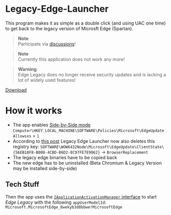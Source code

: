 # Legacy-Edge-Launcher
This program makes it as simple as a double click (and using UAC one time) to get back to the legacy version of Microsft Edge (Spartan).   

> **Note**   
> Participate via [discussions](https://github.com/Legacy-Edge/Legacy-Edge-Launcher/discussions)!

> **Note**   
> Currently this application does not work any more!

> **Warning**   
> Edge Legacy does no longer receive security updates and is lacking a lot of widely used features!

<a href="https://github.com/ShortDevelopment/Legacy-Edge-Launcher/releases/latest">Download</a>   

# How it works
 - The app enables [Side-by-Side mode](https://docs.microsoft.com/en-us/deployedge/microsoft-edge-sysupdate-access-old-edge#side-by-side-experience-with-microsoft-edge-stable-channel-and-microsoft-edge-legacy)
`Computer\HKEY_LOCAL_MACHINE\SOFTWARE\Policies\Microsoft\EdgeUpdate`   
`Allowsxs` = `1`   
 - According to [this post](https://techcommunity.microsoft.com/t5/discussions/microsoft-edge-legacy/m-p/1624481/highlight/true#M34656) Legacy Edge Launcher now also deletes this registry key: `SOFTWARE\WOW6432Node\Microsoft\EdgeUpdate\ClientState\{56EB18F8-B008-4CBD-B6D2-8C97FE7E9062}` -> `BrowserReplacement`  
 - The legacy edge binaries have to be copied back
 - The new edge has to be uninstalled (Beta Chromium & Legacy Version may be installed side-by-side)
   
## Tech Stuff
Then the app uses the [`IApplicationActivationManager` interface](https://docs.microsoft.com/en-us/windows/win32/api/shobjidl_core/nn-shobjidl_core-iapplicationactivationmanager) to start <i>Edge Legacy</i> with the following `appUserModelId`: `Microsoft.MicrosoftEdge_8wekyb3d8bbwe!MicrosoftEdge`
